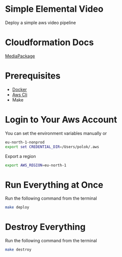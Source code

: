 # Simple Elemental Video
Deploy a simple aws video pipeline

# Cloudformation Docs

[MediaPackage](https://docs.aws.amazon.com/AWSCloudFormation/latest/UserGuide/AWS_MediaPackage.html)

# Prerequisites
- [Docker](https://www.docker.com/get-started)
- [Aws Cli](https://aws.amazon.com/cli)
- Make

# Login to Your Aws Account
You can set the environment variables manually or

```sh
eu-north-1-nonprod
export set CREDENTIAL_DIR=/Users/polok/.aws
```

Export a region
```sh
export AWS_REGION=eu-north-1
```

# Run Everything at Once

Run the following command from the terminal
```sh
make deploy
```

# Destroy Everything
Run the following command from the terminal
```sh
make destroy
```
